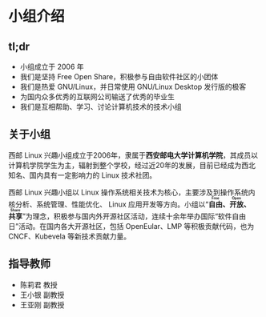 # 小组介绍

## tl;dr

- 小组成立于 2006 年
- 我们是坚持 Free Open Share，积极参与自由软件社区的小团体
- 我们是热爱 GNU/Linux，并日常使用 GNU/Linux Desktop 发行版的极客
- 为国内众多优秀的互联网公司输送了优秀的毕业生
- 我们是互相帮助、学习、讨论计算机技术的技术小组

## 关于小组

西邮 Linux 兴趣小组成立于2006年，隶属于**西安邮电大学计算机学院**，其成员以计算机学院学生为主，辐射到整个学校，经过近20年的发展，目前已经成为西北知名、国内具有一定影响力的 Linux 技术社团。

西邮 Linux 兴趣小组以 Linux 操作系统相关技术为核心，主要涉及到操作系统内核分析、系统管理、性能优化、 Linux 应用开发等方向。小组以“**<ruby><rb>自由</rb><rt>Free</rt></ruby>、<ruby><rb>开放</rb><rt>Open</rt></ruby>、<ruby><rb>共享</rb><rt>Share</rt></ruby>**”为理念，积极参与国内外开源社区活动，连续十余年举办国际“软件自由日”活动。在国内各大开源社区，包括 OpenEular、LMP 等积极贡献代码，也为 CNCF、Kubevela 等新技术贡献力量。

## 指导教师

- 陈莉君 教授
- 王小银 副教授
- 王亚刚 副教授